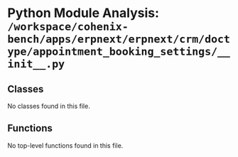 # Python Module Analysis: `/workspace/cohenix-bench/apps/erpnext/erpnext/crm/doctype/appointment_booking_settings/__init__.py`

## Classes

No classes found in this file.


## Functions

No top-level functions found in this file.
